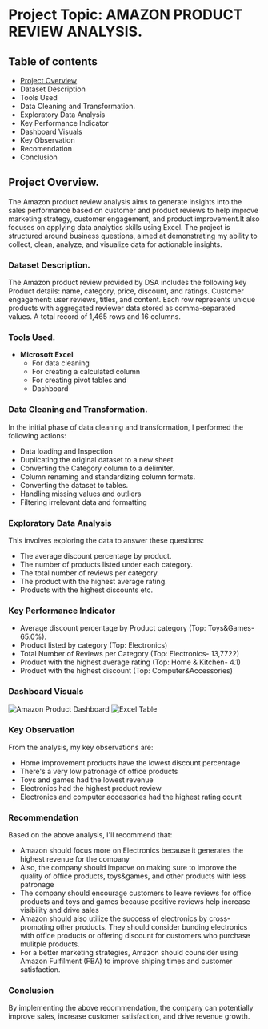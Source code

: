 # Project Topic: AMAZON PRODUCT REVIEW ANALYSIS.
## Table of contents
- [ Project Overview](#project-overview)
- Dataset Description
- Tools Used
- Data Cleaning and Transformation.
- Exploratory Data Analysis
- Key Performance Indicator
- Dashboard Visuals
- Key Observation
- Recomendation
- Conclusion
## Project Overview.
The Amazon product review analysis aims to generate insights into the sales performance based on customer and product reviews to help improve marketing strategy, customer engagement, and product improvement.It also focuses on applying data analytics skills using Excel.  The project is structured around business questions, aimed at demonstrating my ability to collect, clean, analyze, and visualize data for actionable insights.
### Dataset Description.
The Amazon product review provided by DSA includes the following key Product details: name, category, price, discount, and ratings. Customer engagement: user reviews, titles, and content. Each row represents unique products with aggregated reviewer data stored as comma-separated values. A total record of 1,465 rows and 16 columns.
### Tools Used.
- **Microsoft Excel**
     - For data cleaning
     - For creating a calculated column
     - For creating pivot tables and
     - Dashboard
### Data Cleaning and Transformation.
In the initial phase of data cleaning and transformation, I performed the following actions:
- Data loading and Inspection
- Duplicating the original dataset to a new sheet
- Converting the Category column to a delimiter.
- Column renaming and standardizing column formats.
- Converting the dataset to tables.
- Handling missing values and outliers
- Filtering irrelevant data and formatting
### Exploratory Data Analysis
This involves exploring the data to answer these questions:
- The average discount percentage by product.
- The number of products listed under each category.
- The total number of reviews per category.
- The product with the highest average rating.
- Products with the highest discounts etc.
### Key Performance Indicator
- Average discount percentage by Product category (Top: Toys&Games- 65.0%).
- Product listed by category (Top: Electronics)
- Total Number of Reviews per Category (Top: Electronics- 13,7722)
- Product with the highest average rating (Top: Home & Kitchen- 4.1)
- Product with the highest discount (Top: Computer&Accessories)
### Dashboard Visuals
![Amazon Product Dashboard](https://github.com/user-attachments/assets/2d25eea0-1070-4105-80f7-740e62c3a828)
![Excel Table](https://github.com/user-attachments/assets/4058df46-cb2d-4ee4-815a-aa0201f414ac)
  
### Key Observation
From the analysis, my key observations are:
- Home improvement products have the lowest discount percentage
- There's a very low patronage of office products
- Toys and games had the lowest revenue
- Electronics had the highest product review
- Electronics and computer accessories had the highest rating count
### Recommendation
 Based on the above analysis, I'll recommend that:
- Amazon should focus more on Electronics because it generates the highest revenue for the company
- Also, the company should improve on making sure to improve the quality of office products, toys&games, and other products with less patronage
- The company should encourage customers to leave reviews for office products and toys and games because positive reviews help increase visibility and drive sales
- Amazon should also utilize the success of electronics by cross-promoting other products. They should consider bunding electronics with office products or offering discount for customers who purchase mulitple products.
- For a better marketing strategies, Amazon should counsider using Amazon Fulfilment (FBA) to improve shiping times and customer satisfaction.
### Conclusion
By implementing the above recommendation, the company can potentially improve sales, increase customer satisfaction, and drive revenue growth.






























